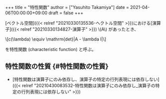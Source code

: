 +++
title = "特性関数"
author = ["Yasuhito Takamiya"]
date = 2021-04-06T00:00:00+09:00
draft = false
+++

[ベクトル空間]({{< relref "20210330135536-ヘクトル空間" >}})における[演算子]({{< relref "20210330134827-演算子" >}}) \\(A\\) があったとき、

\\[c(\lambda) \equiv \mathrm{det}|A - \lambda I|\\]

を特性関数 (characteristic function) と呼ぶ。


## 特性関数の性質 {#特性関数の性質}

-   [特性関数は演算子にのみ依存し、演算子の特定の行列表現には依存しない]({{< relref "20210430083532-特性関数は演算子にのみ依存し_演算子の特定の行列表現には依存しない" >}})
